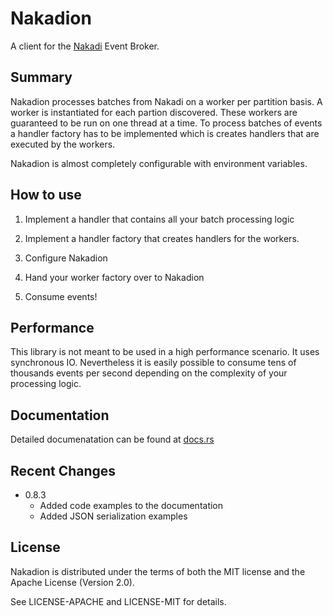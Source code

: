 # Nakadion

A client for the [Nakadi](http://nakadi.io) Event Broker.


## Summary

Nakadion processes batches from Nakadi on a worker per partition basis. A worker is
instantiated for each partion discovered. These workers are guaranteed to be run on
one thread at a time. To process batches of events a handler factory has to be implemented
which is creates handlers that are executed by the workers.

Nakadion is almost completely configurable with environment variables.

## How to use

1. Implement a handler that contains all your batch processing logic

2. Implement a handler factory that creates handlers for the workers.

3. Configure Nakadion

5. Hand your worker factory over to Nakadion

6. Consume events!

## Performance

This library is not meant to be used in a high performance scenario. It uses synchronous IO.
Nevertheless it is easily possible to consume tens of thousands events per second depending
on the complexity of your processing logic.

## Documentation

Detailed documenatation can be found at [docs.rs](https://docs.rs/nakadion)

## Recent Changes

* 0.8.3
    * Added code examples to the documentation
    * Added JSON serialization examples

## License

Nakadion is distributed under the terms of both the MIT license and the Apache License (Version 2.0).

See LICENSE-APACHE and LICENSE-MIT for details.
